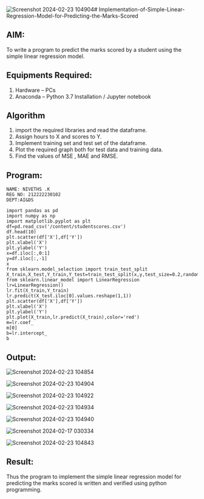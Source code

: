 ![Screenshot 2024-02-23 104904](https://github.com/NivethaKumar30/Implementation-of-Simple-Linear-Regression-Model-for-Predicting-the-Marks-Scored/assets/119559844/973e6545-ded1-4730-bca4-2d8be8f305bc)# Implementation-of-Simple-Linear-Regression-Model-for-Predicting-the-Marks-Scored

## AIM:
To write a program to predict the marks scored by a student using the simple linear regression model.

## Equipments Required:
1. Hardware – PCs
2. Anaconda – Python 3.7 Installation / Jupyter notebook

## Algorithm
1. import the required libraries and read the dataframe.
2. Assign hours to X and scores to Y.
3. Implement training set and test set of the dataframe.
4. Plot the required graph both for test data and training data.
5. Find the values of MSE , MAE and RMSE.

## Program:
```
NAME: NIVETHS .K
REG NO: 212222230102
DEPT:AI&DS
```
```
import pandas as pd
import numpy as np
import matplotlib.pyplot as plt
df=pd.read_csv('/content/studentscores.csv')
df.head(10)
plt.scatter(df['X'],df['Y'])
plt.xlabel('X')
plt.ylabel('Y')
x=df.iloc[:,0:1]
y=df.iloc[:,-1]
x
from sklearn.model_selection import train_test_split
X_train,X_test,Y_train,Y_test=train_test_split(x,y,test_size=0.2,random_state=0)
from sklearn.linear_model import LinearRegression
lr=LinearRegression()
lr.fit(X_train,Y_train)
lr.predict(X_test.iloc[0].values.reshape(1,1))
plt.scatter(df['X'],df['Y'])
plt.xlabel('X')
plt.ylabel('Y')
plt.plot(X_train,lr.predict(X_train),color='red')
m=lr.coef_
m[0]
b=lr.intercept_
b
```

## Output:

![Screenshot 2024-02-23 104854](https://github.com/NivethaKumar30/Implementation-of-Simple-Linear-Regression-Model-for-Predicting-the-Marks-Scored/assets/119559844/a924f842-8960-4a30-80c3-5d6ade7708c7)

![Screenshot 2024-02-23 104904](https://github.com/NivethaKumar30/Implementation-of-Simple-Linear-Regression-Model-for-Predicting-the-Marks-Scored/assets/119559844/6be722f8-490d-4bb0-9887-f09dc5031f6f)

![Screenshot 2024-02-23 104922](https://github.com/NivethaKumar30/Implementation-of-Simple-Linear-Regression-Model-for-Predicting-the-Marks-Scored/assets/119559844/b7981ed0-6e22-4d00-82d1-f0ecdeda93cf)

![Screenshot 2024-02-23 104934](https://github.com/NivethaKumar30/Implementation-of-Simple-Linear-Regression-Model-for-Predicting-the-Marks-Scored/assets/119559844/2f28de89-d730-4b7a-9770-98da4e0b7c43)


![Screenshot 2024-02-23 104940](https://github.com/NivethaKumar30/Implementation-of-Simple-Linear-Regression-Model-for-Predicting-the-Marks-Scored/assets/119559844/d7fa1ced-6971-47ce-b011-a573ca15d490)

![Screenshot 2024-02-17 030334](https://github.com/NivethaKumar30/Implementation-of-Simple-Linear-Regression-Model-for-Predicting-the-Marks-Scored/assets/119559844/a08496b8-bc54-4336-a409-3c53adae857d)

![Screenshot 2024-02-23 104843](https://github.com/NivethaKumar30/Implementation-of-Simple-Linear-Regression-Model-for-Predicting-the-Marks-Scored/assets/119559844/80b20c2b-4a8e-423e-8a98-5f62f360ffb6)





## Result:
Thus the program to implement the simple linear regression model for predicting the marks scored is written and verified using python programming.
